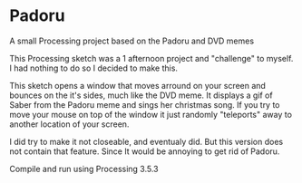 # Padoru
A small Processing project based on the Padoru and DVD memes

This Processing sketch was a 1 afternoon project and "challenge" to myself. I had nothing to do so I decided to make this.

This sketch opens a window that moves arround on your screen and bounces on the it's sides, much like the DVD meme.
It displays a gif of Saber from the Padoru meme and sings her christmas song.
If you try to move your mouse on top of the window it just randomly "teleports" away to another location of your screen.

I did try to make it not closeable, and eventualy did. But this version does not contain that feature. Since It would be annoying to get rid of Padoru.

Compile and run using Processing 3.5.3
